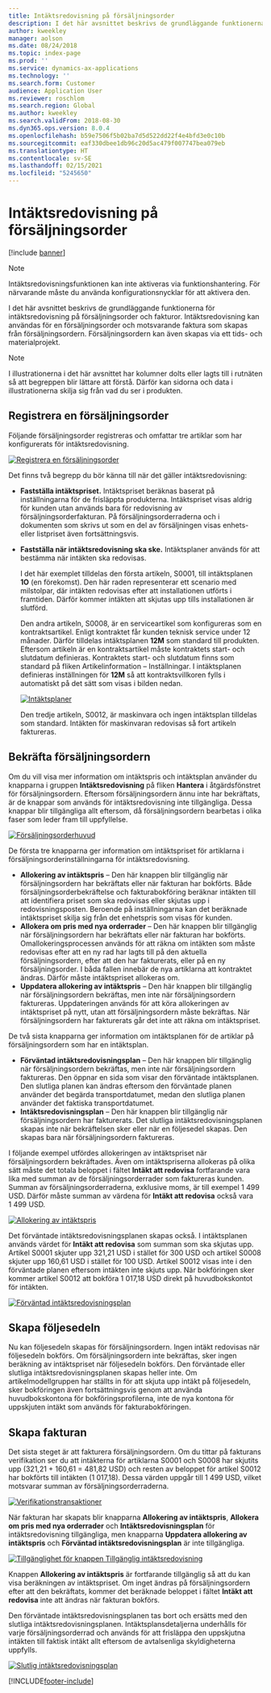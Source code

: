 ```yaml
---
title: Intäktsredovisning på försäljningsorder
description: I det här avsnittet beskrivs de grundläggande funktionerna för intäktsredovisning på försäljningsorder och fakturor. Intäktsredovisning kan användas för försäljningsorder och motsvarande faktura som skapas från försäljningsordern.
author: kweekley
manager: aolson
ms.date: 08/24/2018
ms.topic: index-page
ms.prod: ''
ms.service: dynamics-ax-applications
ms.technology: ''
ms.search.form: Customer
audience: Application User
ms.reviewer: roschlom
ms.search.region: Global
ms.author: kweekley
ms.search.validFrom: 2018-08-30
ms.dyn365.ops.version: 8.0.4
ms.openlocfilehash: b59e7506f5b02ba7d5d522dd22f4e4bfd3e0c10b
ms.sourcegitcommit: eaf330dbee1db96c20d5ac479f007747bea079eb
ms.translationtype: HT
ms.contentlocale: sv-SE
ms.lasthandoff: 02/15/2021
ms.locfileid: "5245650"
---
```

# <a name="revenue-recognition-on-sales-orders"></a>Intäktsredovisning på försäljningsorder

[!include [banner](../includes/banner.md)]

> [!NOTE]
> Intäktsredovisningsfunktionen kan inte aktiveras via funktionshantering. För närvarande måste du använda konfigurationsnycklar för att aktivera den.

I det här avsnittet beskrivs de grundläggande funktionerna för intäktsredovisning på försäljningsorder och fakturor. Intäktsredovisning kan användas för en försäljningsorder och motsvarande faktura som skapas från försäljningsordern. Försäljningsordern kan även skapas via ett tids- och materialprojekt.

> [!NOTE]
> I illustrationerna i det här avsnittet har kolumner dolts eller lagts till i rutnäten så att begreppen blir lättare att förstå. Därför kan sidorna och data i illustrationerna skilja sig från vad du ser i produkten.

## <a name="enter-a-sales-order"></a>Registrera en försäljningsorder

Följande försäljningsorder registreras och omfattar tre artiklar som har konfigurerats för intäktsredovisning.

[![Registrera en försäljningsorder](./media/revenue-recognition-so-basic-sales-order-header.png)](./media/revenue-recognition-so-basic-sales-order-header.png)

Det finns två begrepp du bör känna till när det gäller intäktsredovisning:

- **Fastställa intäktspriset.** Intäktspriset beräknas baserat på inställningarna för de frisläppta produkterna. Intäktspriset visas aldrig för kunden utan används bara för redovisning av försäljningsorderfakturan. På försäljningsorderraderna och i dokumenten som skrivs ut som en del av försäljningen visas enhets- eller listpriset även fortsättningsvis.
- **Fastställa när intäktsredovisning ska ske.** Intäktsplaner används för att bestämma när intäkten ska redovisas.

    I det här exemplet tilldelas den första artikeln, S0001, till intäktsplanen **1O** (en förekomst). Den här raden representerar ett scenario med milstolpar, där intäkten redovisas efter att installationen utförts i framtiden. Därför kommer intäkten att skjutas upp tills installationen är slutförd.

    Den andra artikeln, S0008, är en serviceartikel som konfigureras som en kontraktsartikel. Enligt kontraktet får kunden teknisk service under 12 månader. Därför tilldelas intäktsplanen **12M** som standard till produkten. Eftersom artikeln är en kontraktsartikel måste kontraktets start- och slutdatum definieras. Kontraktets start- och slutdatum finns som standard på fliken Artikelinformation – Inställningar. I intäktsplanen definieras inställningen för **12M** så att kontraktsvillkoren fylls i automatiskt på det sätt som visas i bilden nedan.

    [![Intäktsplaner](./media/revenue-recognition-so-basic-revenue-schedules.png)](./media/revenue-recognition-so-basic-revenue-schedules.png)

    Den tredje artikeln, S0012, är maskinvara och ingen intäktsplan tilldelas som standard. Intäkten för maskinvaran redovisas så fort artikeln faktureras.

## <a name="confirm-the-sales-order"></a>Bekräfta försäljningsordern

Om du vill visa mer information om intäktspris och intäktsplan använder du knapparna i gruppen **Intäktsredovisning** på fliken **Hantera** i åtgärdsfönstret för försäljningsordern. Eftersom försäljningsordern ännu inte har bekräftats, är de knappar som används för intäktsredovisning inte tillgängliga. Dessa knappar blir tillgängliga allt eftersom, då försäljningsordern bearbetas i olika faser som leder fram till uppfyllelse.

[![Försäljningsorderhuvud](./media/revenue-recognition-so-basic-sales-order-header-02.png)](./media/revenue-recognition-so-basic-sales-order-header-02.png)

De första tre knapparna ger information om intäktspriset för artiklarna i försäljningsorderinställningarna för intäktsredovisning.

- **Allokering av intäktspris** – Den här knappen blir tillgänglig när försäljningsordern har bekräftats eller när fakturan har bokförts. Både försäljningsorderbekräftelse och fakturabokföring beräknar intäkten till att identifiera priset som ska redovisas eller skjutas upp i redovisningsposten. Beroende på inställningarna kan det beräknade intäktspriset skilja sig från det enhetspris som visas för kunden.
- **Allokera om pris med nya orderrader** – Den här knappen blir tillgänglig när försäljningsordern har bekräftats eller när fakturan har bokförts. Omallokeringsprocessen används för att räkna om intäkten som måste redovisas efter att en ny rad har lagts till på den aktuella försäljningsordern, efter att den har fakturerats, eller på en ny försäljningsorder. I båda fallen innebär de nya artiklarna att kontraktet ändras. Därför måste intäktspriset allokeras om.
- **Uppdatera allokering av intäktspris** – Den här knappen blir tillgänglig när försäljningsordern bekräftas, men inte när försäljningsordern faktureras. Uppdateringen används för att köra allokeringen av intäktspriset på nytt, utan att försäljningsordern måste bekräftas. När försäljningsordern har fakturerats går det inte att räkna om intäktspriset.

De två sista knapparna ger information om intäktsplanen för de artiklar på försäljningsordern som har en intäktsplan.

- **Förväntad intäktsredovisningsplan** – Den här knappen blir tillgänglig när försäljningsordern bekräftas, men inte när försäljningsordern faktureras. Den öppnar en sida som visar den förväntade intäktsplanen. Den slutliga planen kan ändras eftersom den förväntade planen använder det begärda transportdatumet, medan den slutliga planen använder det faktiska transportdatumet.
- **Intäktsredovisningsplan** – Den här knappen blir tillgänglig när försäljningsordern har fakturerats. Det slutliga intäktsredovisningsplanen skapas inte när bekräftelsen sker eller när en följesedel skapas. Den skapas bara när försäljningsordern faktureras.

I följande exempel utfördes allokeringen av intäktspriset när försäljningsordern bekräftades. Även om intäktspriserna allokeras på olika sätt måste det totala beloppet i fältet **Intäkt att redovisa** fortfarande vara lika med summan av de försäljningsorderrader som faktureras kunden. Summan av försäljningsorderraderna, exklusive moms, är till exempel 1 499 USD. Därför måste summan av värdena för **Intäkt att redovisa** också vara 1 499 USD.

[![Allokering av intäktspris](./media/revenue-recognition-so-basic-revenue-price-allocation.png)](./media/revenue-recognition-so-basic-revenue-price-allocation.png)

Det förväntade intäktsredovisningsplanen skapas också. I intäktsplanen används värdet för **Intäkt att redovisa** som summan som ska skjutas upp. Artikel S0001 skjuter upp 321,21 USD i stället för 300 USD och artikel S0008 skjuter upp 160,61 USD i stället för 100 USD. Artikel S0012 visas inte i den förväntade planen eftersom intäkten inte skjuts upp. När bokföringen sker kommer artikel S0012 att bokföra 1 017,18 USD direkt på huvudbokskontot för intäkten.

[![Förväntad intäktsredovisningsplan](./media/revenue-recognition-so-basic-expected-rev-rec-schedule.png)](./media/revenue-recognition-so-basic-expected-rev-rec-schedule.png)

## <a name="create-the-packing-slip"></a>Skapa följesedeln

Nu kan följesedeln skapas för försäljningsordern. Ingen intäkt redovisas när följesedeln bokförs. Om försäljningsordern inte bekräftas, sker ingen beräkning av intäktspriset när följesedeln bokförs. Den förväntade eller slutliga intäktsredovisningsplanen skapas heller inte. Om artikelmodellgruppen har ställts in för att skjuta upp intäkt på följesedeln, sker bokföringen även fortsättningsvis genom att använda huvudbokskontona för bokföringsprofilerna, inte de nya kontona för uppskjuten intäkt som används för fakturabokföringen.

## <a name="create-the-invoice"></a>Skapa fakturan

Det sista steget är att fakturera försäljningsordern. Om du tittar på fakturans verifikation ser du att intäkterna för artiklarna S0001 och S0008 har skjutits upp (321,21 + 160,61 = 481,82 USD) och resten av beloppet för artikel S0012 har bokförts till intäkten (1 017,18). Dessa värden uppgår till 1 499 USD, vilket motsvarar summan av försäljningsorderraderna.

[![Verifikationstransaktioner](./media/revenue-recognition-so-voucher-transactions.png)](./media/revenue-recognition-so-voucher-transactions.png)

När fakturan har skapats blir knapparna **Allokering av intäktspris**, **Allokera om pris med nya orderrader** och **Intäktsredovisningsplan** för intäktsredovisning tillgängliga, men knapparna **Uppdatera allokering av intäktspris** och **Förväntad intäktsredovisningsplan** är inte tillgängliga.

[![Tillgänglighet för knappen Tillgänglig intäktsredovisning](./media/revenue-recognition-so-basic-after-invoice-buttons.png)](./media/revenue-recognition-so-basic-after-invoice-buttons.png)

Knappen **Allokering av intäktspris** är fortfarande tillgänglig så att du kan visa beräkningen av intäktspriset. Om inget ändras på försäljningsordern efter att den bekräftats, kommer det beräknade beloppet i fältet **Intäkt att redovisa** inte att ändras när fakturan bokförs.

Den förväntade intäktsredovisningsplanen tas bort och ersätts med den slutliga intäktsredovisningsplanen. Intäktsplansdetaljerna underhålls för varje försäljningsorderrad och används för att frisläppa den uppskjutna intäkten till faktisk intäkt allt eftersom de avtalsenliga skyldigheterna uppfylls.

[![Slutlig intäktsredovisningsplan](./media/revenue-recognition-so-revenue-recognition-schedule.png)](./media/revenue-recognition-so-revenue-recognition-schedule.png)


[!INCLUDE[footer-include](../../includes/footer-banner.md)]